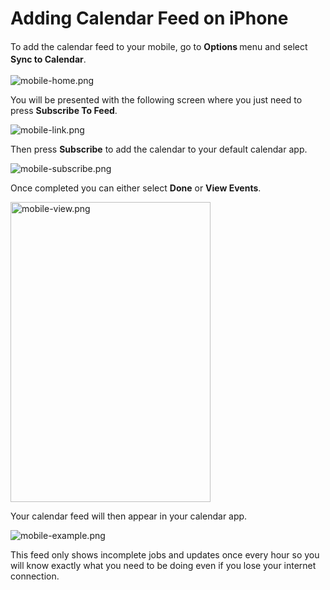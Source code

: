 # Adding Calendar Feed on iPhone

<p><span style="line-height:1.45em;">To add the calendar feed to your mobile, go to </span><b style="line-height:1.45em;">Options </b><span style="line-height:1.45em;">menu and select </span><b style="line-height:1.45em;">Sync to Calendar</b><span style="line-height:1.45em;">.</span><br /></p><p><img src="/images/support/icalendar/mobile-home.png" alt="mobile-home.png" /><br /></p><p>You will be presented with the following screen where you just need to press <b>Subscribe To Feed</b>.</p><p><img src="/images/support/icalendar/mobile-link.png" alt="mobile-link.png" /><br /></p><p>Then press <b>Subscribe</b> to add the calendar to your default calendar app.</p><p><img src="/images/support/icalendar/mobile-subscribe.png" alt="mobile-subscribe.png" /><br /></p><p>Once completed you can either select <b>Done</b> or <b>View Events</b>.</p><p><img src="/images/support/icalendar/mobile-view.png" style="width:320px;height:480px;" alt="mobile-view.png" /><br /></p><p>Your calendar feed will then appear in your calendar app.</p><p><img src="/images/support/icalendar/mobile-example.png" alt="mobile-example.png" /><br /></p><p>This feed only shows incomplete jobs and updates once every hour so you will know exactly what you need to be doing even if you lose your internet connection.</p>
